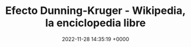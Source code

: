 ---
title: "Efecto Dunning-Kruger - Wikipedia, la enciclopedia libre"
link: "https://es.wikipedia.org/wiki/Efecto_Dunning-Kruger"
date: "2022-11-28 14:35:19 +0000"
---